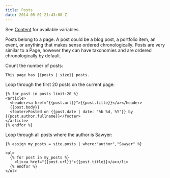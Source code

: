 ```yaml
---
title: Posts
date: 2014-05-01 21:43:00 Z
---
```


See [Content](/help/themes/variables/content) for available variables.

Posts belong to a page. A post could be a blog post, a portfolio item, an event, or anything that makes sense ordered chronologically. Posts are very similar to a Page, however they can have taxonomies and are ordered chronologically by default.

Count the number of posts:

```liquid
This page has {{posts | size}} posts.
```

Loop through the first 20 posts on the current page:

```liquid
{% for post in posts limit:20 %}
<article>
  <header><a href="{{post.url}}">{{post.title}}</a></header>
  {{post.body}}
  <footer>Posted on {{post.date | date: "%b %d, %Y"}} by {{post.author.fullname}}</footer>
</article>
{% endfor %}
```

Loop through all posts where the author is Sawyer:

```liquid
{% assign my_posts = site.posts | where:"author","Sawyer" %}

<ul>
  {% for post in my_posts %}
    <li><a href="{{post.url}}">{{post.title}}</a></li>
  {% endfor %}
</ul>
```
